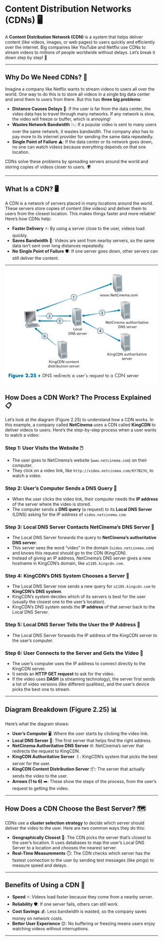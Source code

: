 # **Content Distribution Networks** (CDNs) 🖥️

A **Content Distribution Network (CDN)** is a system that helps deliver content (like videos, images, or web pages) to users quickly and efficiently over the internet. Big companies like YouTube and Netflix use CDNs to stream videos to millions of people worldwide without delays. Let’s break it down step by step! 🚀

---

## Why Do We Need CDNs? 🤔

Imagine a company like Netflix wants to stream videos to users all over the world. One way to do this is to store all videos in a single big data center and send them to users from there. But this has **three big problems**:

- **Distance Causes Delays** 🐢: If the user is far from the data center, the video data has to travel through many networks. If any network is slow, the video will freeze or buffer, which is annoying!
- **Wastes Network Bandwidth** 📉: If a popular video is sent to many users over the same network, it wastes bandwidth. The company also has to pay more to its internet provider for sending the same data repeatedly.
- **Single Point of Failure** ⚠️: If the data center or its network goes down, no one can watch videos because everything depends on that one location.

CDNs solve these problems by spreading servers around the world and storing copies of videos closer to users. 🌍

---

## What Is a CDN? 🖥️

A CDN is a network of servers placed in many locations around the world. These servers store copies of content (like videos) and deliver them to users from the closest location. This makes things faster and more reliable! Here’s how CDNs help:

- **Faster Delivery** ⚡: By using a server close to the user, videos load quickly.
- **Saves Bandwidth** 💾: Videos are sent from nearby servers, so the same data isn’t sent over long distances repeatedly.
- **No Single Point of Failure** 🛡️: If one server goes down, other servers can still deliver the content.

---

<div align="center">
  <img src="./image/01.jpg" alt="" width="600px"/>
</div>

## How Does a CDN Work? The Process Explained 📋

Let’s look at the diagram (Figure 2.25) to understand how a CDN works. In this example, a company called **NetCinema** uses a CDN called **KingCDN** to deliver videos to users. Here’s the step-by-step process when a user wants to watch a video:

### Step 1: User Visits the Website 🖱️
- The user goes to NetCinema’s website (`www.netcinema.com`) on their computer.
- They click on a video link, like `http://video.netcinema.com/6Y7B23V`, to watch a video.

### Step 2: User’s Computer Sends a DNS Query 📡
- When the user clicks the video link, their computer needs the **IP address** of the server where the video is stored.
- The computer sends a **DNS query** (a request) to its **Local DNS Server** (LDNS) asking for the IP address of `video.netcinema.com`.

### Step 3: Local DNS Server Contacts NetCinema’s DNS Server 🔄
- The Local DNS Server forwards the query to **NetCinema’s authoritative DNS server**.
- This server sees the word “video” in the domain (`video.netcinema.com`) and knows this request should go to the CDN (KingCDN).
- Instead of giving an IP address, NetCinema’s DNS server gives a new hostname in KingCDN’s domain, like `a1105.kingcdn.com`.

### Step 4: KingCDN’s DNS System Chooses a Server 🧠
- The Local DNS Server now sends a new query for `a1105.kingcdn.com` to **KingCDN’s DNS system**.
- KingCDN’s system decides which of its servers is best for the user (usually the closest one to the user’s location).
- KingCDN’s DNS system sends the **IP address** of that server back to the Local DNS Server.

### Step 5: Local DNS Server Tells the User the IP Address 📩
- The Local DNS Server forwards the IP address of the KingCDN server to the user’s computer.

### Step 6: User Connects to the Server and Gets the Video 🎥
- The user’s computer uses the IP address to connect directly to the KingCDN server.
- It sends an **HTTP GET request** to ask for the video.
- If the video uses **DASH** (a streaming technology), the server first sends a list of video versions (like different qualities), and the user’s device picks the best one to stream.

---

## Diagram Breakdown (Figure 2.25) 📊

Here’s what the diagram shows:

- **User’s Computer** 🖥️: Where the user starts by clicking the video link.
- **Local DNS Server** 🔗: The first server that helps find the right address.
- **NetCinema Authoritative DNS Server** 🌐: NetCinema’s server that redirects the request to KingCDN.
- **KingCDN Authoritative Server** 🖇️: KingCDN’s system that picks the best server for the user.
- **KingCDN Content Distribution Server** 📦: The server that actually sends the video to the user.
- **Arrows (1 to 6)** ➡️: These show the steps of the process, from the user’s request to getting the video.

---

## How Does a CDN Choose the Best Server? 🗺️

CDNs use a **cluster selection strategy** to decide which server should deliver the video to the user. Here are two common ways they do this:

- **Geographically Closest** 📍: The CDN picks the server that’s closest to the user’s location. It uses databases to map the user’s Local DNS Server to a location and chooses the nearest server.
- **Real-Time Measurements** ⏱️: The CDN checks which server has the fastest connection to the user by sending test messages (like pings) to measure speed and delays.

---

## Benefits of Using a CDN 🌟

- **Speed** ⚡: Videos load faster because they come from a nearby server.
- **Reliability** 🛡️: If one server fails, others can still work.
- **Cost Savings** 💰: Less bandwidth is wasted, so the company saves money on network costs.
- **Better User Experience** 😊: No buffering or freezing means users enjoy watching videos without interruptions.

--- 